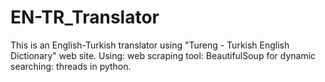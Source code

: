 # EN-TR_Translator
This is an English-Turkish translator using "Tureng - Turkish English Dictionary" web site.
Using:
  web scraping tool: BeautifulSoup
  for dynamic searching: threads
in python.
